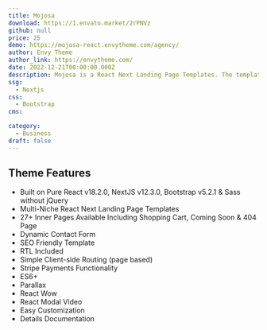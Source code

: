 ```yaml
---
title: Mojosa
download: https://1.envato.market/2rPNVz
github: null
price: 25
demo: https://mojosa-react.envytheme.com/agency/
author: Envy Theme
author_link: https://envytheme.com/
date: 2022-12-21T00:00:00.000Z
description: Mojosa is a React Next Landing Page Templates. The template is built with React, Next.js, ES6+, and Bootstrap. This purely developed without jQuery.
ssg:
  - Nextjs
css:
  - Bootstrap
cms:

category:
  - Business
draft: false
---
```

## Theme Features

- Built on Pure React v18.2.0, NextJS v12.3.0, Bootstrap v5.2.1 & Sass without jQuery
- Multi-Niche React Next Landing Page Templates
- 27+ Inner Pages Available Including Shopping Cart, Coming Soon & 404 Page
- Dynamic Contact Form
- SEO Friendly Template
- RTL Included
- Simple Client-side Routing (page based)
- Stripe Payments Functionality
- ES6+
- Parallax
- React Wow
- React Modal Video
- Easy Customization
- Details Documentation
